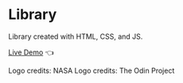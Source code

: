 # Library

Library created with HTML, CSS, and JS.

[Live Demo](https://zoekurtzer.github.io/sign-up-form/) :point_left:

Logo credits: NASA
Logo credits: The Odin Project

